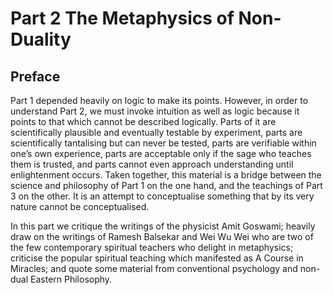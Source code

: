 #  Part 2 The Metaphysics of Non-Duality

## Preface 

Part 1 depended heavily on logic to make its points. However, in order to understand Part 2, we must invoke intuition as well as logic because it points to that which cannot be described logically. Parts of it are scientifically plausible and eventually testable by experiment, parts are scientifically tantalising but can never be tested, parts are verifiable within one’s own experience, parts are acceptable only if the sage who teaches them is trusted, and parts cannot even approach understanding until enlightenment occurs. Taken together, this material is a bridge between the science and philosophy of Part 1 on the one hand, and the teachings of Part 3 on the other. It is an attempt to conceptualise something that by its very nature cannot be conceptualised.

In this part we critique the writings of the physicist Amit Goswami; heavily draw on the writings of Ramesh Balsekar and Wei Wu Wei who are two of the few contemporary spiritual teachers who delight in metaphysics; criticise the popular spiritual teaching which manifested as A Course in Miracles; and quote some material from conventional psychology and non-dual Eastern Philosophy.

